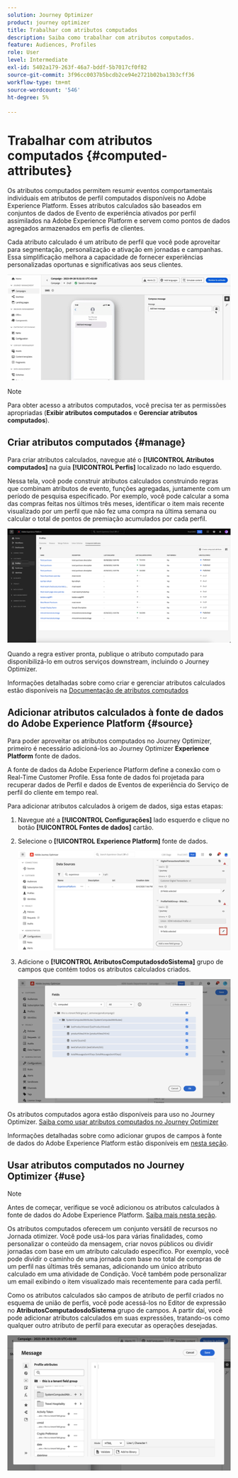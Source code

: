 ```yaml
---
solution: Journey Optimizer
product: journey optimizer
title: Trabalhar com atributos computados
description: Saiba como trabalhar com atributos computados.
feature: Audiences, Profiles
role: User
level: Intermediate
exl-id: 5402a179-263f-46a7-bddf-5b7017cf0f82
source-git-commit: 3f96cc0037b5bcdb2ce94e2721b02ba13b3cff36
workflow-type: tm+mt
source-wordcount: '546'
ht-degree: 5%

---
```


# Trabalhar com atributos computados {#computed-attributes}

Os atributos computados permitem resumir eventos comportamentais individuais em atributos de perfil computados disponíveis no Adobe Experience Platform. Esses atributos calculados são baseados em conjuntos de dados de Evento de experiência ativados por perfil assimilados na Adobe Experience Platform e servem como pontos de dados agregados armazenados em perfis de clientes.

Cada atributo calculado é um atributo de perfil que você pode aproveitar para segmentação, personalização e ativação em jornadas e campanhas. Essa simplificação melhora a capacidade de fornecer experiências personalizadas oportunas e significativas aos seus clientes.


![](../rn/assets/do-not-localize/computed-attributes.gif)


>[!NOTE]
>
>Para obter acesso a atributos computados, você precisa ter as permissões apropriadas (**Exibir atributos computados** e **Gerenciar atributos computados**).

## Criar atributos computados {#manage}

Para criar atributos calculados, navegue até o **[!UICONTROL Atributos computados]** na guia **[!UICONTROL Perfis]** localizado no lado esquerdo.

Nessa tela, você pode construir atributos calculados construindo regras que combinam atributos de evento, funções agregadas, juntamente com um período de pesquisa especificado. Por exemplo, você pode calcular a soma das compras feitas nos últimos três meses, identificar o item mais recente visualizado por um perfil que não fez uma compra na última semana ou calcular o total de pontos de premiação acumulados por cada perfil.

![](assets/computed-attributes.png)

Quando a regra estiver pronta, publique o atributo computado para disponibilizá-lo em outros serviços downstream, incluindo o Journey Optimizer.

Informações detalhadas sobre como criar e gerenciar atributos calculados estão disponíveis na [Documentação de atributos computados](https://experienceleague.adobe.com/docs/experience-platform/profile/computed-attributes/overview.html?lang=pt-BR)

## Adicionar atributos calculados à fonte de dados do Adobe Experience Platform {#source}

Para poder aproveitar os atributos computados no Journey Optimizer, primeiro é necessário adicioná-los ao Journey Optimizer **Experience Platform** fonte de dados.

A fonte de dados da Adobe Experience Platform define a conexão com o Real-Time Customer Profile. Essa fonte de dados foi projetada para recuperar dados de Perfil e dados de Eventos de experiência do Serviço de perfil do cliente em tempo real.

Para adicionar atributos calculados à origem de dados, siga estas etapas:

1. Navegue até a **[!UICONTROL Configurações]** lado esquerdo e clique no botão **[!UICONTROL Fontes de dados]** cartão.

1. Selecione o **[!UICONTROL Experience Platform]** fonte de dados.

   ![](assets/computed-attributes-add.png)

1. Adicione o **[!UICONTROL AtributosComputadosdoSistema]** grupo de campos que contém todos os atributos calculados criados.

   ![](assets/computed-attributes-fieldgroup.png)

Os atributos computados agora estão disponíveis para uso no Journey Optimizer. [Saiba como usar atributos computados no Journey Optimizer](#use)

Informações detalhadas sobre como adicionar grupos de campos à fonte de dados do Adobe Experience Platform estão disponíveis em [nesta seção](../datasource/adobe-experience-platform-data-source.md).

## Usar atributos computados no Journey Optimizer {#use}

>[!NOTE]
>
>Antes de começar, verifique se você adicionou os atributos calculados à fonte de dados do Adobe Experience Platform. [Saiba mais nesta seção](#source).

Os atributos computados oferecem um conjunto versátil de recursos no Jornada otimizer. Você pode usá-los para várias finalidades, como personalizar o conteúdo da mensagem, criar novos públicos ou dividir jornadas com base em um atributo calculado específico. Por exemplo, você pode dividir o caminho de uma jornada com base no total de compras de um perfil nas últimas três semanas, adicionando um único atributo calculado em uma atividade de Condição. Você também pode personalizar um email exibindo o item visualizado mais recentemente para cada perfil.

Como os atributos calculados são campos de atributo de perfil criados no esquema de união de perfis, você pode acessá-los no Editor de expressão no **AtributosComputadosdoSistema** grupo de campos. A partir daí, você pode adicionar atributos calculados em suas expressões, tratando-os como qualquer outro atributo de perfil para executar as operações desejadas.

![](assets/computed-attributes-ajo.png)
